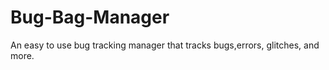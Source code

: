 # Bug-Bag-Manager
 An easy to use bug tracking manager that tracks bugs,errors, glitches, and more.
